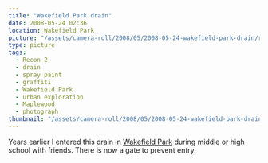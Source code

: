 ```yaml
---
title: "Wakefield Park drain"
date: 2008-05-24 02:36
location: Wakefield Park
picture: "/assets/camera-roll/2008/05/2008-05-24-wakefield-park-drain/recon-2-003.jpg"
type: picture
tags:
  - Recon 2
  - drain
  - spray paint
  - graffiti
  - Wakefield Park
  - urban exploration
  - Maplewood
  - photograph
thumbnail: "/assets/camera-roll/2008/05/2008-05-24-wakefield-park-drain/recon-2-003-thumbnail.jpg"
---
```

Years earlier I entered this drain in [Wakefield Park](/wakefield-park/) during middle or high school with friends. There is now a gate to prevent entry. 